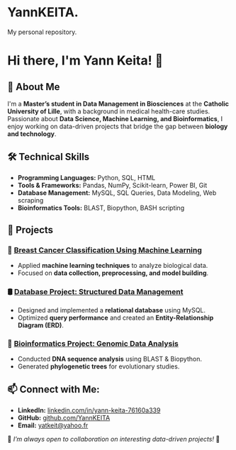 # YannKEITA.
My personal repository.
# Hi there, I'm Yann Keita! 👋

## 🌱 About Me
I'm a **Master’s student in Data Management in Biosciences** at the **Catholic University of Lille**, with a background in medical health-care studies. Passionate about **Data Science, Machine Learning, and Bioinformatics**, I enjoy working on data-driven projects that bridge the gap between **biology and technology**.

## 🛠️ Technical Skills
- **Programming Languages:** Python, SQL, HTML
- **Tools & Frameworks:** Pandas, NumPy, Scikit-learn, Power BI, Git
- **Database Management:** MySQL, SQL Queries, Data Modeling, Web scraping
- **Bioinformatics Tools:** BLAST, Biopython, BASH scripting

## 🚀 Projects
### 🏥 [Breast Cancer Classification Using Machine Learning](https://github.com/YannKEITA/Capstone)
- Applied **machine learning techniques** to analyze biological data.
- Focused on **data collection, preprocessing, and model building**.

### 🛢️ [Database Project: Structured Data Management](https://github.com/YannKEITA/structured-database-project)
- Designed and implemented a **relational database** using MySQL.
- Optimized **query performance** and created an **Entity-Relationship Diagram (ERD)**.

### 🔬 [Bioinformatics Project: Genomic Data Analysis](https://github.com/YannKEITA/bioinformatics-genomics)
- Conducted **DNA sequence analysis** using BLAST & Biopython.
- Generated **phylogenetic trees** for evolutionary studies.

## 📫 Connect with Me:
- **LinkedIn:** [linkedin.com/in/yann-keita-76160a339](https://www.linkedin.com/in/yann-keita-76160a339/)
- **GitHub:** [github.com/YannKEITA](https://github.com/YannKEITA)
- **Email:** yatkeit@yahoo.fr

📌 *I’m always open to collaboration on interesting data-driven projects!* 🚀
